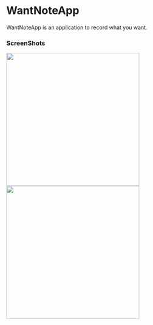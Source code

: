# WantNoteApp

WantNoteApp is an application to record what you want.

### ScreenShots

<p>
  <img src="https://github.com/eotw95/want-note-app/assets/98305024/59c30001-8b3b-4305-9eb2-4629f2a6b85c" alt="" width="350px">
  <img src="https://github.com/eotw95/want-note-app/assets/98305024/dc30a9bd-7f1a-41ce-bb1d-de6b92002f2d" alt="" width="350px">
</p>
